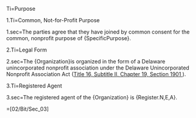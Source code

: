 Ti=Purpose

1.Ti=Common, Not-for-Profit Purpose

1.sec=The parties agree that they have joined by common consent for the common, nonprofit purpose of {SpecificPurpose}.

2.Ti=Legal Form

2.sec=The {Organization}is organized in the form of a Delaware unincorporated nonprofit association under the Delaware Unincorporated Nonprofit Association Act (<a href="http://delcode.delaware.gov/title6/c019/index.shtml">Title 16, Subtitle II, Chapter 19, Section 1901 </a>).

3.Ti=Registered Agent

3.sec=The registered agent of the {Organization} is {Register.N,E,A}.

=[02/Bit/Sec_03]